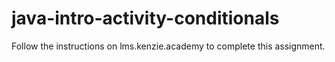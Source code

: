 # java-intro-activity-conditionals

Follow the instructions on lms.kenzie.academy to complete this assignment.